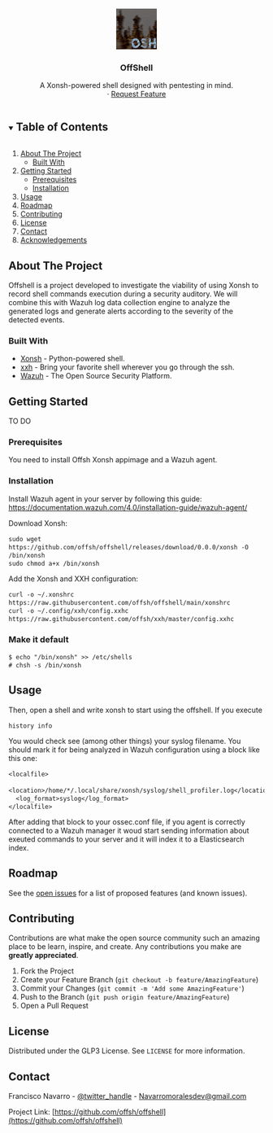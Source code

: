 <!-- PROJECT LOGO -->
<br />
<p align="center">
  <a href="https://github.com/offsh/offshell">
    <img src="images/logo.png" alt="Logo" width="80" height="80">
  </a>

  <h3 align="center">OffShell</h3>

  <p align="center">
    A Xonsh-powered shell designed with pentesting in mind.
    <br />
  <!--
    <a href="https://github.com/offsh/offshell"><strong>Explore the docs »</strong></a>
    <br />
    <br />
    <a href="https://github.com/offsh/offshell">View Demo</a>
    ·
    <a href="https://github.com/offsh/offshell/issues">Report Bug</a>
-->
    ·
    <a href="https://github.com/offsh/offshell/issues">Request Feature</a>
  </p>
</p>



<!-- TABLE OF CONTENTS -->
<details open="open">
  <summary><h2 style="display: inline-block">Table of Contents</h2></summary>
  <ol>
    <li>
      <a href="#about-the-project">About The Project</a>
      <ul>
        <li><a href="#built-with">Built With</a></li>
      </ul>
    </li>
    <li>
      <a href="#getting-started">Getting Started</a>
      <ul>
        <li><a href="#prerequisites">Prerequisites</a></li>
        <li><a href="#installation">Installation</a></li>
      </ul>
    </li>
    <li><a href="#usage">Usage</a></li>
    <li><a href="#roadmap">Roadmap</a></li>
    <li><a href="#contributing">Contributing</a></li>
    <li><a href="#license">License</a></li>
    <li><a href="#contact">Contact</a></li>
    <li><a href="#acknowledgements">Acknowledgements</a></li>
  </ol>
</details>



<!-- ABOUT THE PROJECT -->
## About The Project
Offshell is a project developed to investigate the viability of using Xonsh to record shell commands execution during a security auditory. We will combine this with Wazuh log data collection engine to analyze the generated logs and generate alerts according to the severity of the detected events.


### Built With

* [Xonsh](https://github.com/xonsh/xonsh) - Python-powered shell.
* [xxh](https://github.com/xxh/xxh) - Bring your favorite shell wherever you go through the ssh.
* [Wazuh](https://github.com/wazuh/wazuh) - The Open Source Security Platform.



<!-- GETTING STARTED -->
## Getting Started

TO DO


### Prerequisites

You need to install Offsh Xonsh appimage and a Wazuh agent.

### Installation

Install Wazuh agent in your server by following this guide: https://documentation.wazuh.com/4.0/installation-guide/wazuh-agent/

Download Xonsh:
```
sudo wget https://github.com/offsh/offshell/releases/download/0.0.0/xonsh -O /bin/xonsh
sudo chmod a+x /bin/xonsh
```
Add the Xonsh and XXH configuration:
```
curl -o ~/.xonshrc https://raw.githubusercontent.com/offsh/offshell/main/xonshrc
curl -o ~/.config/xxh/config.xxhc https://raw.githubusercontent.com/offsh/xxh/master/config.xxhc
```

### Make it default

```
$ echo "/bin/xonsh" >> /etc/shells
# chsh -s /bin/xonsh
```


## Usage
Then, open a shell and write xonsh to start using the offshell. If you execute

```
history info
```

You would check see (among other things) your syslog filename. You should mark it for being analyzed in Wazuh configuration using a block like this one:

```
<localfile>
  <location>/home/*/.local/share/xonsh/syslog/shell_profiler.log</location>
  <log_format>syslog</log_format>
</localfile>
```

After adding that block to your ossec.conf file, if you agent is correctly connected to a Wazuh manager it woud start sending information about exeuted commands to your server and it will index it to a Elasticsearch index.


<!-- ROADMAP -->
## Roadmap

See the [open issues](https://github.com/offsh/offshell/issues) for a list of proposed features (and known issues).



<!-- CONTRIBUTING -->
## Contributing

Contributions are what make the open source community such an amazing place to be learn, inspire, and create. Any contributions you make are **greatly appreciated**.

1. Fork the Project
2. Create your Feature Branch (`git checkout -b feature/AmazingFeature`)
3. Commit your Changes (`git commit -m 'Add some AmazingFeature'`)
4. Push to the Branch (`git push origin feature/AmazingFeature`)
5. Open a Pull Request



<!-- LICENSE -->
## License

Distributed under the GLP3 License. See `LICENSE` for more information.



<!-- CONTACT -->
## Contact

Francisco Navarro - [@twitter_handle](https://twitter.com/fnm121grg) - Navarromoralesdev@gmail.com

Project Link: [https://github.com/offsh/offshell](https://github.com/offsh/offshell)






